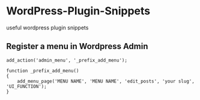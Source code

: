 # WordPress-Plugin-Snippets
useful wordpress plugin snippets

## Register a menu in Wordpress Admin
```
add_action('admin_menu', '_prefix_add_menu');

function _prefix_add_menu()
{
	add_menu_page('MENU NAME', 'MENU NAME', 'edit_posts', 'your slug', 'UI_FUNCTION');
}
```
